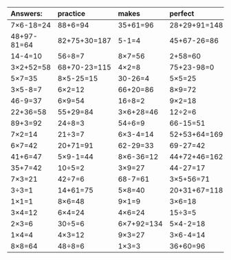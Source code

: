 | Answers: | practice | makes | perfect | ! |
| :--- | :--- | :--- | :--- | :--- |
| 7×6-18=24 | 88+6=94 | 35+61=96 | 28+29+91=148 | 63-33=30 | 
| 48+97-81=64 | 82+75+30=187 | 5-1=4 | 45+67-26=86 | 3×7=21 | 
| 14-4=10 | 56÷8=7 | 8×7=56 | 2+58=60 | 41+15+87=143 | 
| 3×2+52=58 | 68+70-23=115 | 4×2=8 | 75+23-98=0 | 67-50=17 | 
| 5×7=35 | 8×5-25=15 | 30-26=4 | 5×5=25 | 8×3-6=18 | 
| 3×5-8=7 | 6×2=12 | 66+20=86 | 8×9=72 | 4×9-24=12 | 
| 46-9=37 | 6×9=54 | 16÷8=2 | 9×2=18 | 4×5=20 | 
| 22+36=58 | 55+29=84 | 3×6+28=46 | 12÷2=6 | 4×8=32 | 
| 89+3=92 | 24÷8=3 | 54÷6=9 | 66-15=51 | 8×7+83=139 | 
| 7×2=14 | 21÷3=7 | 6×3-4=14 | 52+53+64=169 | 39-7=32 | 
| 6×7=42 | 20+71=91 | 62-29=33 | 69-27=42 | 7×8=56 | 
| 41+6=47 | 5×9-1=44 | 8×6-36=12 | 44+72+46=162 | 89-63=26 | 
| 35+7=42 | 10÷5=2 | 3×9=27 | 44-27=17 | 2×5=10 | 
| 7×3=21 | 42÷7=6 | 68-7=61 | 3×5+56=71 | 8×4=32 | 
| 3÷3=1 | 14+61=75 | 5×8=40 | 20+31+67=118 | 9+35=44 | 
| 1×1=1 | 8×6=48 | 9×1=9 | 3×6=18 | 5×2=10 | 
| 3×4=12 | 6×4=24 | 4×6=24 | 15÷3=5 | 94-86=8 | 
| 2×3=6 | 30÷5=6 | 6×7+92=134 | 5×4-2=18 | 6×8=48 | 
| 1×4=4 | 4×3=12 | 9×3=27 | 3×6-4=14 | 32÷8=4 | 
| 8×8=64 | 48÷8=6 | 1×3=3 | 36+60=96 | 6×2-12=0 | 
